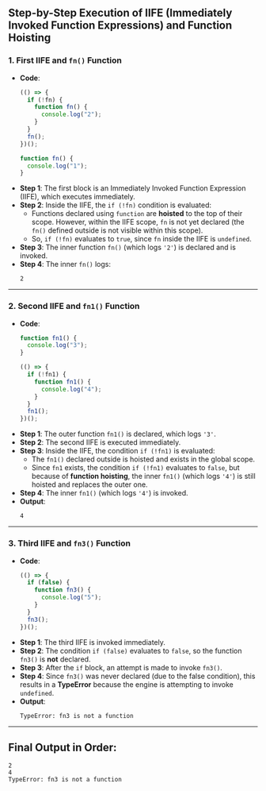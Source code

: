 ## Step-by-Step Execution of IIFE (Immediately Invoked Function Expressions) and Function Hoisting

### 1. **First IIFE and `fn()` Function**

   - **Code**:
     ```javascript
     (() => {
       if (!fn) {
         function fn() {
           console.log("2");
         }
       }
       fn();
     })();

     function fn() {
       console.log("1");
     }
     ```
   - **Step 1**: The first block is an Immediately Invoked Function Expression (IIFE), which executes immediately.
   - **Step 2**: Inside the IIFE, the `if (!fn)` condition is evaluated:
     - Functions declared using `function` are **hoisted** to the top of their scope. However, within the IIFE scope, `fn` is not yet declared (the `fn()` defined outside is not visible within this scope).
     - So, `if (!fn)` evaluates to `true`, since `fn` inside the IIFE is `undefined`.
   - **Step 3**: The inner function `fn()` (which logs `'2'`) is declared and is invoked.
   - **Step 4**: The inner `fn()` logs:
     ```text
     2
     ```

---

### 2. **Second IIFE and `fn1()` Function**

   - **Code**:
     ```javascript
     function fn1() {
       console.log("3");
     }

     (() => {
       if (!fn1) {
         function fn1() {
           console.log("4");
         }
       }
       fn1();
     })();
     ```
   - **Step 1**: The outer function `fn1()` is declared, which logs `'3'`.
   - **Step 2**: The second IIFE is executed immediately.
   - **Step 3**: Inside the IIFE, the condition `if (!fn1)` is evaluated:
     - The `fn1()` declared outside is hoisted and exists in the global scope.
     - Since `fn1` exists, the condition `if (!fn1)` evaluates to `false`, but because of **function hoisting**, the inner `fn1()` (which logs `'4'`) is still hoisted and replaces the outer one.
   - **Step 4**: The inner `fn1()` (which logs `'4'`) is invoked.
   - **Output**:
     ```text
     4
     ```

---

### 3. **Third IIFE and `fn3()` Function**

   - **Code**:
     ```javascript
     (() => {
       if (false) {
         function fn3() {
           console.log("5");
         }
       }
       fn3();
     })();
     ```
   - **Step 1**: The third IIFE is invoked immediately.
   - **Step 2**: The condition `if (false)` evaluates to `false`, so the function `fn3()` is **not** declared.
   - **Step 3**: After the `if` block, an attempt is made to invoke `fn3()`.
   - **Step 4**: Since `fn3()` was never declared (due to the false condition), this results in a **TypeError** because the engine is attempting to invoke `undefined`.
   - **Output**:
     ```text
     TypeError: fn3 is not a function
     ```

---

## Final Output in Order:
```text
2
4
TypeError: fn3 is not a function

